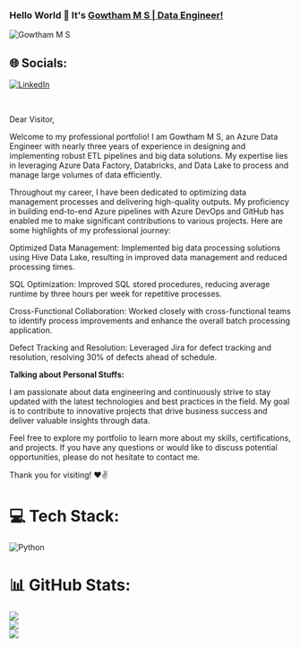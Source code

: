 ### Hello World 👋 It's [Gowtham M S | Data Engineer!](https://github.com/gowthamsankar43/)

<p align="left"> <img src="https://komarev.com/ghpvc/?username=gowthamsankar43&label=Profile%20views&color=0e75b6&style=flat" alt="Gowtham M S" /> </p>

## 🌐 Socials:
[![LinkedIn](https://img.shields.io/badge/LinkedIn-%230077B5.svg?logo=linkedin&logoColor=white)](https://www.linkedin.com/in/gowtham-m-s/) 
<br />

<br />

Dear Visitor,

Welcome to my professional portfolio! I am Gowtham M S, an Azure Data Engineer with nearly three years of experience in designing and implementing robust ETL pipelines and big data solutions. My expertise lies in leveraging Azure Data Factory, Databricks, and Data Lake to process and manage large volumes of data efficiently.

Throughout my career, I have been dedicated to optimizing data management processes and delivering high-quality outputs. My proficiency in building end-to-end Azure pipelines with Azure DevOps and GitHub has enabled me to make significant contributions to various projects. Here are some highlights of my professional journey:

Optimized Data Management: Implemented big data processing solutions using Hive Data Lake, resulting in improved data management and reduced processing times.

SQL Optimization: Improved SQL stored procedures, reducing average runtime by three hours per week for repetitive processes.

Cross-Functional Collaboration: Worked closely with cross-functional teams to identify process improvements and enhance the overall batch processing application.

Defect Tracking and Resolution: Leveraged Jira for defect tracking and resolution, resolving 30% of defects ahead of schedule.


**Talking about Personal Stuffs:**

I am passionate about data engineering and continuously strive to stay updated with the latest technologies and best practices in the field. My goal is to contribute to innovative projects that drive business success and deliver valuable insights through data.

Feel free to explore my portfolio to learn more about my skills, certifications, and projects. If you have any questions or would like to discuss potential opportunities, please do not hesitate to contact me.

Thank you for visiting!
❤✌



# 💻 Tech Stack:
![Python](https://img.shields.io/badge/python-3670A0?style=for-the-badge&logo=python&logoColor=ffdd54) 


# 📊 GitHub Stats:
![](https://github-readme-stats.vercel.app/api?username=gowthamsankar43&theme=dark&hide_border=false&include_all_commits=false&count_private=false)<br/>
![](https://github-readme-streak-stats.herokuapp.com/?user=gowthamsankar43&theme=dark&hide_border=false)<br/>
![](https://github-readme-stats.vercel.app/api/top-langs/?username=gowthamsankar43&theme=dark&hide_border=false&include_all_commits=false&count_private=false&layout=compact)

